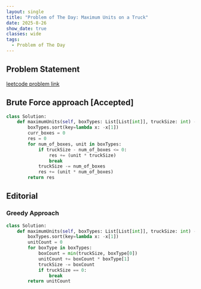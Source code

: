 ```yaml
---
layout: single
title: "Problem of The Day: Maximum Units on a Truck"
date: 2025-8-26
show_date: true
classes: wide
tags:
  - Problem of The Day
---
```


## Problem Statement

[leetcode problem link](https://leetcode.com/problems/maximum-units-on-a-truck/description/)

## Brute Force approach [Accepted]

```python
class Solution:
    def maximumUnits(self, boxTypes: List[List[int]], truckSize: int) -> int:
        boxTypes.sort(key=lambda x: -x[1])
        curr_boxes = 0
        res = 0
        for num_of_boxes, unit in boxTypes:
            if truckSize - num_of_boxes <= 0:
                res += (unit * truckSize)
                break
            truckSize -= num_of_boxes
            res += (unit * num_of_boxes)
        return res
```

## Editorial

### Greedy Approach

```python
class Solution:
    def maximumUnits(self, boxTypes: List[List[int]], truckSize: int) -> int:
        boxTypes.sort(key=lambda x: -x[1])
        unitCount = 0
        for boxType in boxTypes:
            boxCount = min(truckSize, boxType[0])
            unitCount += boxCount * boxType[1]
            truckSize -= boxCount
            if truckSize == 0:
                break
        return unitCount
```
